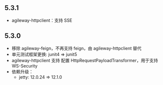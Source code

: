 ## 5.3.1
+ agileway-httpclient：支持 SSE

## 5.3.0
+ 移除 agileway-feign，不再支持 feign，由 agileway-httpclient 替代
+ 单元测试框架更换: junit4 => junit5 
+ agileway-httpclient 支持 配置 HttpRequestPayloadTransformer，用于支持 WS-Security 
+ 依赖升级：
  + jetty: 12.0.24 => 12.1.0 